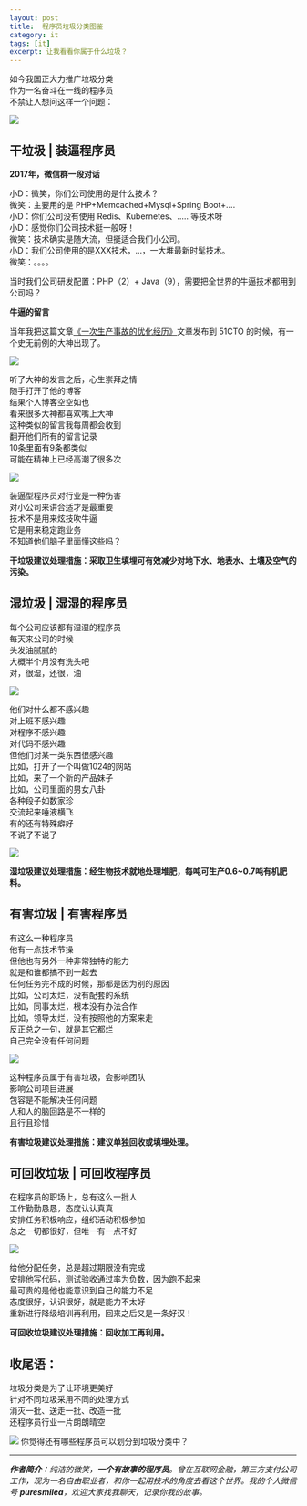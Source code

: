 ```yaml
---
layout: post
title:  程序员垃圾分类图鉴
category: it
tags: [it]
excerpt: 让我看看你属于什么垃圾？
---
```


如今我国正大力推广垃圾分类  
作为一名奋斗在一线的程序员  
不禁让人想问这样一个问题：

![](http://favorites.ren/assets/images/2019/it/laji01.jpg)


## 干垃圾 | 装逼程序员

**2017年，微信群一段对话**

小D：微笑，你们公司使用的是什么技术？  
微笑：主要用的是 PHP+Memcached+Mysql+Spring Boot+....  
小D：你们公司没有使用 Redis、Kubernetes、..... 等技术呀  
小D：感觉你们公司技术挺一般呀！  
微笑：技术确实是随大流，但挺适合我们小公司。  
小D：我们公司使用的是XXX技术，...，一大堆最新时髦技术。  
微笑：。。。。  

当时我们公司研发配置：PHP（2）+ Java（9），需要把全世界的牛逼技术都用到公司吗？

**牛逼的留言**

当年我把这篇文章[《一次生产事故的优化经历》](http://www.ityouknow.com/arch/2017/02/06/one-production-accident-optimization-experience.html)文章发布到 51CTO 的时候，有一个史无前例的大神出现了。

![](http://favorites.ren/assets/images/2019/it/laji03.jpg)

听了大神的发言之后，心生崇拜之情  
随手打开了他的博客  
结果个人博客空空如也  
看来很多大神都喜欢嘴上大神   
这种类似的留言我每周都会收到  
翻开他们所有的留言记录  
10条里面有9条都类似  
可能在精神上已经高潮了很多次  

![](http://favorites.ren/assets/images/2019/it/laji04.jpg)

装逼型程序员对行业是一种伤害  
对小公司来讲合适才是最重要  
技术不是用来炫技吹牛逼  
它是用来稳定跑业务  
不知道他们脑子里面懂这些吗？  

**干垃圾建议处理措施：采取卫生填埋可有效减少对地下水、地表水、土壤及空气的污染。**



## 湿垃圾 | 湿湿的程序员

每个公司应该都有湿湿的程序员  
每天来公司的时候  
头发油腻腻的  
大概半个月没有洗头吧   
对，很湿，还很，油  

![](http://favorites.ren/assets/images/2019/it/laji05.jpg)


他们对什么都不感兴趣  
对上班不感兴趣  
对程序不感兴趣  
对代码不感兴趣  
但他们对某一类东西很感兴趣  
比如，打开了一个叫做1024的网站  
比如，来了一个新的产品妹子  
比如，公司里面的男女八卦  
各种段子如数家珍  
交流起来唾液横飞  
有的还有特殊癖好  
不说了不说了  

![](http://favorites.ren/assets/images/2019/it/laji06.jpg)

**湿垃圾建议处理措施：经生物技术就地处理堆肥，每吨可生产0.6~0.7吨有机肥料。**

## 有害垃圾  | 有害程序员

有这么一种程序员  
他有一点技术节操  
但他也有另外一种非常独特的能力  
就是和谁都搞不到一起去  
任何任务完不成的时候，那都是因为别的原因  
比如，公司太烂，没有配套的系统   
比如，同事太烂，根本没有办法合作  
比如，领导太烂，没有按照他的方案来走  
反正总之一句，就是其它都烂  
自己完全没有任何问题  

![](http://favorites.ren/assets/images/2019/it/laji07.jpg)

这种程序员属于有害垃圾，会影响团队  
影响公司项目进展  
包容是不能解决任何问题  
人和人的脑回路是不一样的  
且行且珍惜  

**有害垃圾建议处理措施：建议单独回收或填埋处理。**


## 可回收垃圾 | 可回收程序员

在程序员的职场上，总有这么一批人  
工作勤勤恳恳，态度认认真真  
安排任务积极响应，组织活动积极参加   
总之一切都很好，但唯一有一点不好  

![](http://favorites.ren/assets/images/2019/it/laji08.jpg)

给他分配任务，总是超过期限没有完成  
安排他写代码，测试验收通过率为负数，因为跑不起来  
最可贵的是他也能意识到自己的能力不足  
态度很好，认识很好，就是能力不太好   
重新进行降级培训再利用，回来之后又是一条好汉！

**可回收垃圾建议处理措施：回收加工再利用。**



## 收尾语：

垃圾分类是为了让环境更美好  
针对不同垃圾采用不同的处理方式  
消灭一批、送走一批、改造一批  
还程序员行业一片朗朗晴空


![](http://favorites.ren/assets/images/2019/it/laji02.jpg)
你觉得还有哪些程序员可以划分到垃圾分类中？


---

***作者简介**：纯洁的微笑，**一个有故事的程序员**。曾在互联网金融，第三方支付公司工作，现为一名自由职业者，和你一起用技术的角度去看这个世界。我的个人微信号 **puresmilea**，欢迎大家找我聊天，记录你我的故事。*